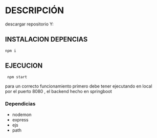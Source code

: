# DESCRIPCIÓN

descargar repositorio Y:

## INSTALACION DEPENCIAS

`npm i `

## EJECUCION

` npm start`

para un correcto funcionamiento primero debe tener ejecutando en local por el puerto 8080 , el backend hecho en springboot

### Dependicias 
- nodemon
- express
- ejs
- path

